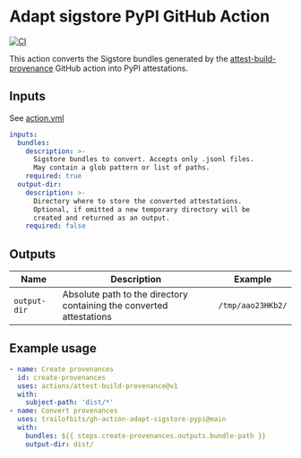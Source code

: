 # Adapt sigstore PyPI GitHub Action

<!--- BADGES: START --->
[![CI](https://github.com/trailofbits/gh-action-adapt-sigstore-pypi/actions/workflows/tests.yml/badge.svg)](https://github.com/trailofbits/gh-action-adapt-sigstore-pypi/actions/workflows/tests.yml)
<!--- BADGES: END --->

This action converts the Sigstore bundles generated by the [attest-build-provenance](https://github.com/actions/attest-build-provenance) GitHub action into PyPI attestations.

## Inputs

See [action.yml](https://github.com/trailofbits/gh-action-adapt-sigstore-pypi/blob/main/action.yml)

```yml
inputs:
  bundles:
    description: >-
      Sigstore bundles to convert. Accepts only .jsonl files.
      May contain a glob pattern or list of paths.
    required: true
  output-dir:
    description: >-
      Directory where to store the converted attestations.
      Optional, if omitted a new temporary directory will be
      created and returned as an output.
    required: false
```

## Outputs

| Name          | Description                                                          | Example           |
| ------------- | -------------------------------------------------------------------- | ------------------|
| `output-dir ` | Absolute path to the directory containing the converted attestations | `/tmp/aao23HKb2/` |

## Example usage

```yml
- name: Create provenances
  id: create-provenances
  uses: actions/attest-build-provenance@v1
  with:
    subject-path: 'dist/*'
- name: Convert provenances
  uses: trailofbits/gh-action-adapt-sigstore-pypi@main
  with:
    bundles: ${{ steps.create-provenances.outputs.bundle-path }}
    output-dir: dist/
```

